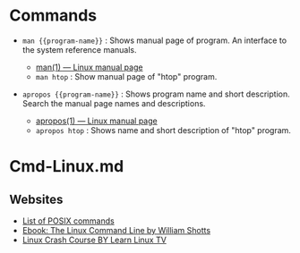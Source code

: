 # Commands

* `man {{program-name}}` : Shows manual page of program. An interface to the system reference manuals.
  * [man(1) — Linux manual page](https://man7.org/linux/man-pages/man1/man.1.html)
  * `man htop` : Show manual page of "htop" program. 

* `apropos {{program-name}}` : Shows program name and short description. Search the manual page names and descriptions.
  * [apropos(1) — Linux manual page](https://man7.org/linux/man-pages/man1/apropos.1.html)
  * `apropos htop` : Shows name and short description of "htop" program.

# Cmd-Linux.md

## Websites

* [List of POSIX commands](https://en.wikipedia.org/wiki/List_of_POSIX_commands)
* [Ebook: The Linux Command Line by William Shotts](https://linuxcommand.org/tlcl.php)
* [Linux Crash Course BY Learn Linux TV](https://www.youtube.com/playlist?list=PLT98CRl2KxKHKd_tH3ssq0HPrThx2hESW)
